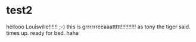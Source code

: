 test2
=====
hellooo  Louisville!!!!!!  ;-)
this is grrrrrreeaaattttt!!!!!!!!!! as tony the tiger said. 
times up.  ready for bed.  haha
